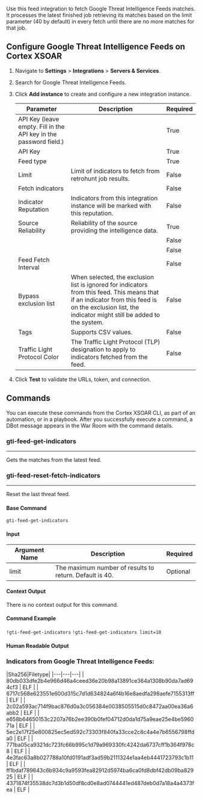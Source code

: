 Use this feed integration to fetch Google Threat Intelligence Feeds matches. It processes the latest finished job retrieving its matches based on the limit parameter (40 by default) in every fetch until there are no more matches for that job.

## Configure Google Threat Intelligence Feeds on Cortex XSOAR

1. Navigate to **Settings** > **Integrations** > **Servers & Services**.
2. Search for Google Threat Intelligence Feeds.
3. Click **Add instance** to create and configure a new integration instance.

    | **Parameter** | **Description** | **Required** |
    | --- | --- | --- |
    | API Key (leave empty. Fill in the API key in the password field.) |  | True |
    | API Key |  | True |
    | Feed type |  | True |
    | Limit | Limit of indicators to fetch from retrohunt job results. | False |
    | Fetch indicators |  | False |
    | Indicator Reputation | Indicators from this integration instance will be marked with this reputation. | False |
    | Source Reliability | Reliability of the source providing the intelligence data. | True |
    |  |  | False |
    |  |  | False |
    | Feed Fetch Interval |  | False |
    | Bypass exclusion list | When selected, the exclusion list is ignored for indicators from this feed. This means that if an indicator from this feed is on the exclusion list, the indicator might still be added to the system. | False |
    | Tags | Supports CSV values. | False |
    | Traffic Light Protocol Color | The Traffic Light Protocol \(TLP\) designation to apply to indicators fetched from the feed. | False |

4. Click **Test** to validate the URLs, token, and connection.
## Commands
You can execute these commands from the Cortex XSOAR CLI, as part of an automation, or in a playbook.
After you successfully execute a command, a DBot message appears in the War Room with the command details.
### gti-feed-get-indicators
***
Gets the matches from the latest feed.

### gti-feed-reset-fetch-indicators
***
Reset the last threat feed.



#### Base Command

`gti-feed-get-indicators`
#### Input

| **Argument Name** | **Description** | **Required** |
| --- | --- | --- |
| limit | The maximum number of results to return. Default is 40. | Optional | 


#### Context Output

There is no context output for this command.

#### Command Example
```!gti-feed-get-indicators```
```!gti-feed-get-indicators limit=10```

#### Human Readable Output

### Indicators from Google Threat Intelligence Feeds:
|Sha256|Filetype|
|---|---|---|
| 80db033dfe2b4e966d46a4ceed36e20b98a13891ce364a1308b90da7ad694cf3 | ELF |
| 6717c568e623551e600d315c7d1d634824a6f4b16e8aedfa298aefe7155313ff | ELF |
| 2c02a593ac714f9bac876d0a3c056384e0038505515d0c8472aa00ea36a6abb2 | ELF |
| e658b64650153c2207a76b2ee390b0fef04712d0da1d75a9eae25e4be596071a | ELF |
| 5ec2e17f25e800825ec5ed592c73303f840fa33cce2c8c4a4e7b6556798ffda0 | ELF |
| 771ba05ca9321dc723fc66b995c1d79a969330fc4242da6737cff1b364f978c8 | ELF |
| 4e3fac63a8b027788a10fd0191adf3ad59b2111324e1aa4eb4441723793c1b11 | ELF |
| ff1bdaf789643c6b934c9a9593fea82912d5974ba6ca0fd8dbf42db09ba82925 | ELF |
| 4371874f35538dc7d3b1d50df8cd0e8ad0744441ed487deb0d7a18a4a4373fea | ELF |

